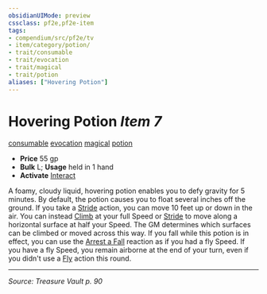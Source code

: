 ```yaml
---
obsidianUIMode: preview
cssclass: pf2e,pf2e-item
tags:
- compendium/src/pf2e/tv
- item/category/potion/
- trait/consumable
- trait/evocation
- trait/magical
- trait/potion
aliases: ["Hovering Potion"]
---
```

# Hovering Potion *Item 7*  
[consumable](consumable.md "Consumable Item Trait")  [evocation](evocation.md "Evocation School Trait")  [magical](magical.md "Magical Item Trait")  [potion](potion.md "Potion Item Trait")  

- **Price** 55 gp
- **Bulk** L; **Usage** held in 1 hand
- **Activate** [Interact](interact.md)

A foamy, cloudy liquid, hovering potion enables you to defy gravity for 5 minutes. By default, the potion causes you to float several inches off the ground. If you take a [Stride](stride.md) action, you can move 10 feet up or down in the air. You can instead [Climb](climb.md) at your full Speed or [Stride](stride.md) to move along a horizontal surface at half your Speed. The GM determines which surfaces can be climbed or moved across this way. If you fall while this potion is in effect, you can use the [Arrest a Fall](arrest-a-fall.md) reaction as if you had a fly Speed. If you have a fly Speed, you remain airborne at the end of your turn, even if you didn't use a [Fly](Reference/Rules/Actions/fly.md) action this round.


---
*Source: Treasure Vault p. 90*